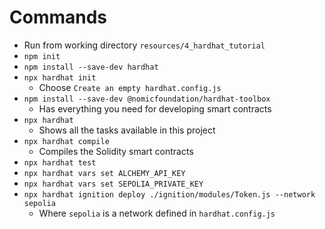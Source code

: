 # Commands
* Run from working directory `resources/4_hardhat_tutorial`
* `npm init`
* `npm install --save-dev hardhat`
* `npx hardhat init`
  * Choose `Create an empty hardhat.config.js`
* `npm install --save-dev @nomicfoundation/hardhat-toolbox`
  * Has everything you need for developing smart contracts
* `npx hardhat`
  * Shows all the tasks available in this project
* `npx hardhat compile`
  * Compiles the Solidity smart contracts
* `npx hardhat test`
* `npx hardhat vars set ALCHEMY_API_KEY`
* `npx hardhat vars set SEPOLIA_PRIVATE_KEY`
* `npx hardhat ignition deploy ./ignition/modules/Token.js --network sepolia`
  * Where `sepolia` is a network defined in `hardhat.config.js`